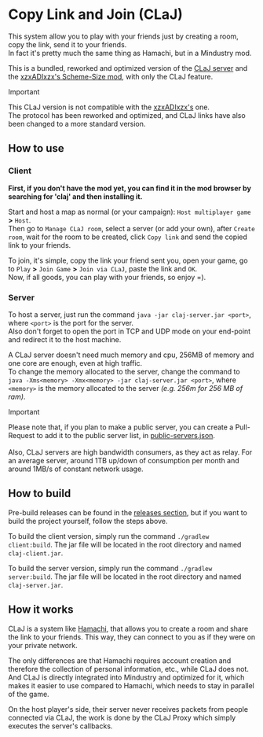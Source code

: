 # Copy Link and Join (CLaJ)
This system allow you to play with your friends just by creating a room, copy the link, send it to your friends. <br>
In fact it's pretty much the same thing as Hamachi, but in a Mindustry mod.

This is a bundled, reworked and optimized version of the [CLaJ server](https://github.com/xzxADIxzx/Copy-Link-and-Join) and the [xzxADIxzx's Scheme-Size mod](https://github.com/xzxADIxzx/Scheme-Size), with only the CLaJ feature.

> [!IMPORTANT]
> This CLaJ version is not compatible with the [xzxADIxzx's](https://github.com/xzxADIxzx) one. <br>
> The protocol has been reworked and optimized, and CLaJ links have also been changed to a more standard version.

## How to use
### Client
**First, if you don't have the mod yet, you can find it in the mod browser by searching for 'claj' and then installing it.**

Start and host a map as normal (or your campaign): ``Host multiplayer game`` **>** ``Host``. <br>
Then go to ``Manage CLaJ room``, select a server (or add your own), after ``Create room``, wait for the room to be created, click ``Copy link`` and send the copied link to your friends.

To join, it's simple, copy the link your friend sent you, open your game, go to ``Play`` **>** ``Join Game`` **>** ``Join via CLaJ``, paste the link and ``OK``. <br>
Now, if all goods, you can play with your friends, so enjoy =).


### Server
To host a server, just run the command ``java -jar claj-server.jar <port>``, where ``<port>`` is the port for the server. <br>
Also don't forget to open the port in TCP and UDP mode on your end-point and redirect it to the host machine.

A CLaJ server doesn't need much memory and cpu, 256MB of memory and one core are enough, even at high traffic.<br>
To change the memory allocated to the server, change the command to ``java -Xms<memory> -Xmx<memory> -jar claj-server.jar <port>``, where ``<memory>`` is the memory allocated to the server *(e.g. 256m for 256 MB of ram)*.

> [!IMPORTANT]
> Please note that, if you plan to make a public server, you can create a Pull-Request to add it to the public server list, in [public-servers.json](https://github.com/xpdustry/claj/blob/main/public-servers.hjson). <br><br>
> Also, CLaJ servers are high bandwidth consumers, as they act as relay. For an average server, around 1TB up/down of consumption per month and around 1MB/s of constant network usage.


## How to build
Pre-build releases can be found in the [releases section](https://github.com/Xpdustry/claj/releases), but if you want to build the project yourself, follow the steps above.

To build the client version, simply run the command ``./gradlew client:build``. The jar file will be located in the root directory and named ``claj-client.jar``.

To build the server version, simply run the command ``./gradlew server:build``. The jar file will be located in the root directory and named ``claj-server.jar``.


## How it works
CLaJ is a system like [Hamachi](https://vpn.net/), that allows you to create a room and share the link to your friends. This way, they can connect to you as if they were on your private network.

The only differences are that Hamachi requires account creation and therefore the collection of personal information, etc., while CLaJ does not. And CLaJ is directly integrated into Mindustry and optimized for it, which makes it easier to use compared to Hamachi, which needs to stay in parallel of the game.

On the host player's side, their server never receives packets from people connected via CLaJ, the work is done by the CLaJ Proxy which simply executes the server's callbacks.
